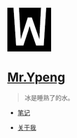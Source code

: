 ![Meizhuo logo](../img/wei-log.png)

# [Mr.Ypeng](.)

> 冰是睡熟了的水。

- [笔记](docs/index.md)
<!-- - [美食](food/index.md) -->
- [关于我](about.md)
